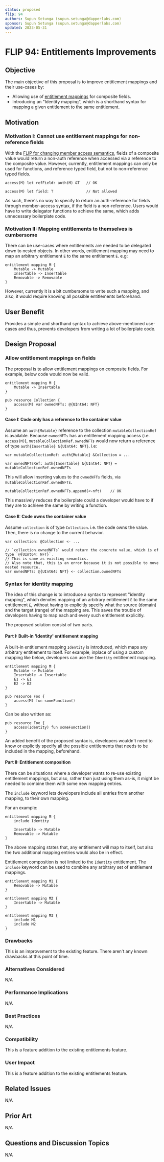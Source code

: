 ```yaml
---
status: proposed
flip: 94
authors: Supun Setunga (supun.setunga@dapperlabs.com)
sponsor: Supun Setunga (supun.setunga@dapperlabs.com)
updated: 2023-05-31
---
```


# FLIP 94: Entitlements Improvements

## Objective

The main objective of this proposal is to improve entitlement mappings and their use-cases by:
- Allowing use of [entitlement mappings](https://github.com/onflow/flips/blob/main/cadence/20221214-auth-remodel.md#entitlement-mapping-and-nested-values)
  for composite fields.
- Introducing an "Identity mapping", which is a shorthand syntax for mapping a given entitlement to the same entitlement.

## Motivation

### Motivation I: Cannot use entitlement mappings for non-reference fields

With the [FLIP for changing member access semantics](https://github.com/onflow/flips/pull/89),
fields of a composite value would return a non-auth reference when accessed via a reference to the composite value.
However, currently, entitlement mappings can only be used for functions, and reference typed field,
but not to non-reference typed fields.

```cadence
access(M) let refField: auth(M) &T   // OK

access(M) let field: T               // Not allowed
```

As such, there's no way to specify to return an auth-reference for fields through member-access syntax,
if the field is a non-reference.
Users would have to write delegator functions to achieve the same, which adds unnecessary boilerplate code.

### Motivation II: Mapping entitlements to themselves is cumbersome

There can be use-cases where entitlements are needed to be delegated down to nested objects.
In other words, entitlement mapping may need to map an arbitrary entitlement `E` to the same entitlement `E`.
e.g:

```cadence
entitlement mapping M {
    Mutable -> Mutable
    Insertable -> Insertable
    Removable -> Removable
}
```

However, currently it is a bit cumbersome to write such a mapping, and also, it would require knowing all possible
entitlements beforehand.

## User Benefit

Provides a simple and shorthand syntax to achieve above-mentioned use-cases and thus, prevents developers from writing
a lot of boilerplate code.

## Design Proposal

### Allow entitlement mappings on fields

The proposal is to allow entitlement mappings on composite fields.
For example, below code would now be valid.

```cadence
entitlement mapping M {
    Mutable -> Insertable
}

pub resource Collection {
    access(M) var ownedNFTs: @{UInt64: NFT}
}
```

#### Case I: Code only has a reference to the container value

Assume an `auth{Mutable}` reference to the collection `mutableCollectionRef` is available.
Because `ownedNFTs` has an entitlement mapping access (i.e. `access(M)`), `mutableCollectionRef.ownedNFTs` would now
return a reference of type `auth{Insertable} &{UInt64: NFT}`. i.e:

```cadence
var mutableCollectionRef: auth{Mutable} &Collection = ...

var ownedNFTsRef: auth{Insertable} &{UInt64: NFT} = mutableCollectionRef.ownedNFTs
```

This will allow inserting values to the `ownedNFTs` fields, via `mutableCollectionRef.ownedNFTs`.

```cadence
mutableCollectionRef.ownedNFTs.append(<-nft)    // OK
```

This massively reduces the boilerplate could a developer would have to if they are to achieve the same by writing
a function.

#### Case II: Code owns the container value

Assume `collection` is of type `Collection`. i.e. the code owns the value.
Then, there is no change to the current behavior.

```cadence
var collection: @Collection <- ...

// `collection.ownedNFTs` would return the concrete value, which is of type `@{UInt64: NFT}`.
// This is same as existing semantics.
// Also note that, this is an error because it is not possible to move nested resource.
var ownedNFTs: @{UInt64: NFT} <- collection.ownedNFTs
```

### Syntax for identity mapping

The idea of this change is to introduce a syntax to represent "identity mapping", which denotes mapping of an arbitrary 
entitlement `E` to the same entitlement `E`, without having to explicitly specify what the source (domain) and the
target (range) of the mapping are.
This saves the trouble of developers having to map each and every such entitlement explicitly.

The proposed solution consist of two parts.

#### Part I: Built-in 'Identity' entitlement mapping

A built-in entitlement mapping `Identity` is introduced, which maps any arbitrary entitlement to itself.
For example, inplace of using a custom mapping like below, developers can use the `Identity` entitlement mapping.

```cadence
entitlement mapping M {
    Mutable -> Mutable
    Insertable -> Insertable
    E1 -> E1
    E2 -> E2
}

pub resource Foo {
    access(M) fun someFunction()
}
```

Can be also written as:

```cadence
pub resource Foo {
    access(Identity) fun someFunction()
}
```

An added benefit of the proposed syntax is, developers wouldn't need to know or explicitly specify all the possible
entitlements that needs to be included in the mapping, beforehand.

#### Part II: Entitlement composition

There can be situations where a developer wants to re-use existing entitlement mappings, but also, rather than just
using them as-is, it might be needed to combine them with some new mapping entries.

The `include` keyword lets developers include all entries from another mapping, to their own mapping.

For an example:

```cadence
entitlement mapping M {
    include Identity

    Insertable -> Mutable
    Removable -> Mutable
}
```

The above mapping states that, any entitlement will map to itself, but also the two additional mapping entries would
also be in effect.

Entitlement composition is not limited to the `Identity` entitlement.
The `include` keyword can be used to combine any arbitrary set of entitlement mappings.


```cadence
entitlement mapping M1 {
    Removable -> Mutable
}

entitlement mapping M2 {
    Insertable -> Mutable
}

entitlement mapping M3 {
    include M1
    include M2
}
```


### Drawbacks

This is an improvement to the existing feature.
There aren't any known drawbacks at this point of time.

### Alternatives Considered

N/A

### Performance Implications

N/A

### Best Practices

N/A


### Compatibility

This is a feature addition to the existing entitlements feature.

### User Impact

This is a feature addition to the existing entitlements feature.

## Related Issues

N/A

## Prior Art

N/A

## Questions and Discussion Topics

N/A
